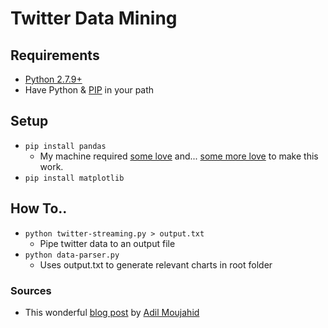 # Twitter Data Mining

## Requirements

- [Python 2.7.9+](https://www.python.org/downloads/)
- Have Python & [PIP](http://stackoverflow.com/questions/4750806/how-do-i-install-pip-on-windows) in your path

## Setup

- `pip install pandas`
	- My machine required [some love](http://stackoverflow.com/questions/23064899/compiler-problems-with-pip-during-numpy-install-under-windows-8-1-7-enterprise) and... [some more love](https://www.microsoft.com/en-us/download/confirmation.aspx?id=44266) to make this work.
- `pip install matplotlib`


## How To..

- `python twitter-streaming.py > output.txt`
	- Pipe twitter data to an output file
- `python data-parser.py`
	- Uses output.txt to generate relevant charts in root folder

### Sources
- This wonderful [blog post](http://adilmoujahid.com/posts/2014/07/twitter-analytics/) by [Adil Moujahid](https://twitter.com/AdilMouja)